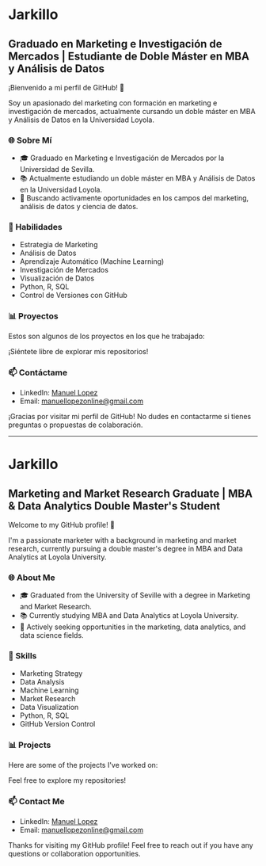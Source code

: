 # Jarkillo
## Graduado en Marketing e Investigación de Mercados | Estudiante de Doble Máster en MBA y Análisis de Datos

¡Bienvenido a mi perfil de GitHub! 👋

Soy un apasionado del marketing con formación en marketing e investigación de mercados, actualmente cursando un doble máster en MBA y Análisis de Datos en la Universidad Loyola.

### 🌐 Sobre Mí
- 🎓 Graduado en Marketing e Investigación de Mercados por la Universidad de Sevilla.
- 📚 Actualmente estudiando un doble máster en MBA y Análisis de Datos en la Universidad Loyola.
- 💼 Buscando activamente oportunidades en los campos del marketing, análisis de datos y ciencia de datos.

### 🚀 Habilidades
- Estrategia de Marketing
- Análisis de Datos
- Aprendizaje Automático (Machine Learning)
- Investigación de Mercados
- Visualización de Datos
- Python, R, SQL
- Control de Versiones con GitHub

### 📊 Proyectos
Estos son algunos de los proyectos en los que he trabajado:

¡Siéntete libre de explorar mis repositorios!

### 📫 Contáctame
- LinkedIn: [Manuel Lopez](https://www.linkedin.com/in/manuelinformatico/)
- Email: manuellopezonline@gmail.com

¡Gracias por visitar mi perfil de GitHub! No dudes en contactarme si tienes preguntas o propuestas de colaboración.

-----------
# Jarkillo
## Marketing and Market Research Graduate | MBA & Data Analytics Double Master's Student

Welcome to my GitHub profile! 👋

I'm a passionate marketer with a background in marketing and market research, currently pursuing a double master's degree in MBA and Data Analytics at Loyola University.

### 🌐 About Me
- 🎓 Graduated from the University of Seville with a degree in Marketing and Market Research.
- 📚 Currently studying MBA and Data Analytics at Loyola University.
- 💼 Actively seeking opportunities in the marketing, data analytics, and data science fields.

### 🚀 Skills
- Marketing Strategy
- Data Analysis
- Machine Learning
- Market Research
- Data Visualization
- Python, R, SQL
- GitHub Version Control

### 📊 Projects
Here are some of the projects I've worked on:

Feel free to explore my repositories!

### 📫 Contact Me
- LinkedIn: [Manuel Lopez](https://www.linkedin.com/in/manuelinformatico/)
- Email: manuellopezonline@gmail.com

Thanks for visiting my GitHub profile! Feel free to reach out if you have any questions or collaboration opportunities.
